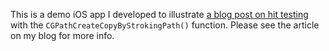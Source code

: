 This is a demo iOS app I developed to illustrate [a blog post on hit testing](http://oleb.net/blog/2012/02/cgpath-hit-testing/) with the `CGPathCreateCopyByStrokingPath()` function. Please see the article on my blog for more info.